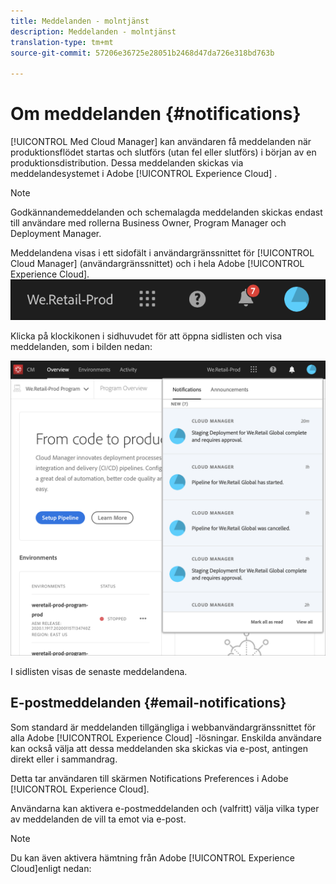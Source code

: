 ```yaml
---
title: Meddelanden - molntjänst
description: Meddelanden - molntjänst
translation-type: tm+mt
source-git-commit: 57206e36725e28051b2468d47da726e318bd763b

---
```



# Om meddelanden {#notifications}

[!UICONTROL Med Cloud Manager] kan användaren få meddelanden när produktionsflödet startas och slutförs (utan fel eller slutförs) i början av en produktionsdistribution. Dessa meddelanden skickas via meddelandesystemet i Adobe [!UICONTROL Experience Cloud] .

>[!NOTE]
>
>Godkännandemeddelanden och schemalagda meddelanden skickas endast till användare med rollerna Business Owner, Program Manager och Deployment Manager.

Meddelandena visas i ett sidofält i användargränssnittet för [!UICONTROL Cloud Manager] (användargränssnittet) och i hela Adobe [!UICONTROL Experience Cloud].
![](assets/notify-1.png)

Klicka på klockikonen i sidhuvudet för att öppna sidlisten och visa meddelanden, som i bilden nedan:

![](assets/notify-2.png)

I sidlisten visas de senaste meddelandena.


## E-postmeddelanden {#email-notifications}

Som standard är meddelanden tillgängliga i webbanvändargränssnittet för alla Adobe [!UICONTROL Experience Cloud] -lösningar. Enskilda användare kan också välja att dessa meddelanden ska skickas via e-post, antingen direkt eller i sammandrag.


Detta tar användaren till skärmen Notifications Preferences i Adobe [!UICONTROL Experience Cloud].

Användarna kan aktivera e-postmeddelanden och (valfritt) välja vilka typer av meddelanden de vill ta emot via e-post.

>[!NOTE]
>
>Du kan även aktivera hämtning från Adobe [!UICONTROL Experience Cloud]enligt nedan:
